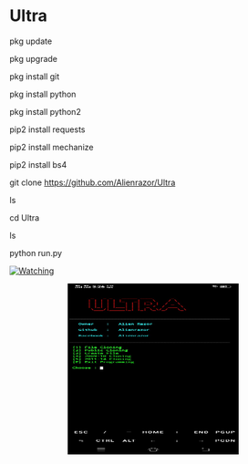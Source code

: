 
# Ultra

pkg update

pkg upgrade

pkg install git

pkg install python

pkg install python2

pip2 install requests

pip2 install mechanize

pip2 install bs4


git clone https://github.com/Alienrazor/Ultra

ls

cd Ultra

ls

python run.py




<a href="https://github.com/Alienrazor/Ultra/watchers"><img title="Watching" src="https://img.shields.io/github/watchers/Alienrazor/Ultra?label=Watchers&color=blue&style=flat-square"></a>

</p>

<p align="center">
<img src='https://github.com/Alienrazor/Ultra/blob/main/SS/IMG_20220911.JPG' style="height:300px;width:300px;" >

